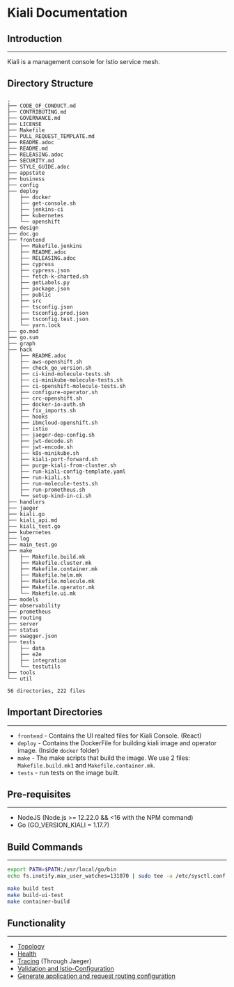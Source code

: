 # Kiali Documentation

## Introduction
______
Kiali is a management console for Istio service mesh.

## Directory Structure

```
.
├── CODE_OF_CONDUCT.md
├── CONTRIBUTING.md
├── GOVERNANCE.md
├── LICENSE
├── Makefile
├── PULL_REQUEST_TEMPLATE.md
├── README.adoc
├── README.md
├── RELEASING.adoc
├── SECURITY.md
├── STYLE_GUIDE.adoc
├── appstate
├── business
├── config
├── deploy
│   ├── docker
│   ├── get-console.sh
│   ├── jenkins-ci
│   ├── kubernetes
│   └── openshift
├── design
├── doc.go
├── frontend
│   ├── Makefile.jenkins
│   ├── README.adoc
│   ├── RELEASING.adoc
│   ├── cypress
│   ├── cypress.json
│   ├── fetch-k-charted.sh
│   ├── getLabels.py
│   ├── package.json
│   ├── public
│   ├── src
│   ├── tsconfig.json
│   ├── tsconfig.prod.json
│   ├── tsconfig.test.json
│   └── yarn.lock
├── go.mod
├── go.sum
├── graph
├── hack
│   ├── README.adoc
│   ├── aws-openshift.sh
│   ├── check_go_version.sh
│   ├── ci-kind-molecule-tests.sh
│   ├── ci-minikube-molecule-tests.sh
│   ├── ci-openshift-molecule-tests.sh
│   ├── configure-operator.sh
│   ├── crc-openshift.sh
│   ├── docker-io-auth.sh
│   ├── fix_imports.sh
│   ├── hooks
│   ├── ibmcloud-openshift.sh
│   ├── istio
│   ├── jaeger-dep-config.sh
│   ├── jwt-decode.sh
│   ├── jwt-encode.sh
│   ├── k8s-minikube.sh
│   ├── kiali-port-forward.sh
│   ├── purge-kiali-from-cluster.sh
│   ├── run-kiali-config-template.yaml
│   ├── run-kiali.sh
│   ├── run-molecule-tests.sh
│   ├── run-prometheus.sh
│   └── setup-kind-in-ci.sh
├── handlers
├── jaeger
├── kiali.go
├── kiali_api.md
├── kiali_test.go
├── kubernetes
├── log
├── main_test.go
├── make
│   ├── Makefile.build.mk
│   ├── Makefile.cluster.mk
│   ├── Makefile.container.mk
│   ├── Makefile.helm.mk
│   ├── Makefile.molecule.mk
│   ├── Makefile.operator.mk
│   └── Makefile.ui.mk
├── models
├── observability
├── prometheus
├── routing
├── server
├── status
├── swagger.json
├── tests
│   ├── data
│   ├── e2e
│   ├── integration
│   └── testutils
├── tools
└── util

56 directories, 222 files
```

## Important Directories
______
- `frontend` - Contains the UI realted files for Kiali Console. (React)
- `deploy` - Contains the DockerFile for building kiali image and operator image. (Inside `docker` folder)
- `make` - The make scripts that build the image. We use 2 files: `Makefile.build.mk1` and `Makefile.container.mk`.
- `tests` - run tests on the image built.

## Pre-requisites
_____
- NodeJS (Node.js >= 12.22.0 && <16 with the NPM command)
- Go (GO_VERSION_KIALI = 1.17.7)

## Build Commands
____

```bash
export PATH=$PATH:/usr/local/go/bin
echo fs.inotify.max_user_watches=131070 | sudo tee -a /etc/sysctl.conf && sudo sysctl -p

make build test
make build-ui-test
make container-build

```

## Functionality
____

- [Topology](https://kiali.io/docs/features/topology/)
- [Health](https://kiali.io/docs/features/health/)
- [Tracing](https://kiali.io/docs/features/tracing/) (Through Jaeger)
- [Validation and Istio-Configuration](https://kiali.io/docs/features/validations/)
- [Generate application and request routing configuration](https://kiali.io/docs/features/wizards/) 
